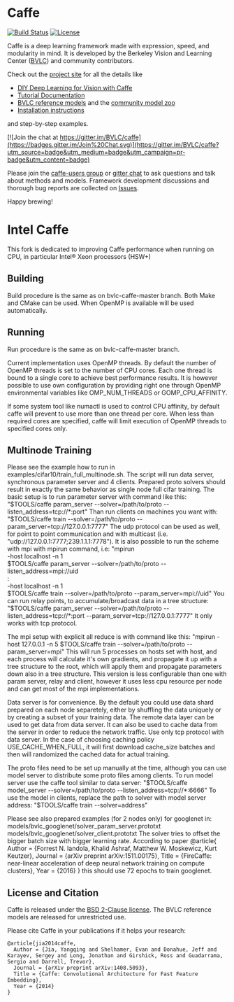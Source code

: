 # Caffe
[![Build Status](https://travis-ci.org/BVLC/caffe.svg?branch=master)](https://travis-ci.org/BVLC/caffe)
[![License](https://img.shields.io/badge/license-BSD-blue.svg)](LICENSE)

Caffe is a deep learning framework made with expression, speed, and modularity in mind.
It is developed by the Berkeley Vision and Learning Center ([BVLC](http://bvlc.eecs.berkeley.edu)) and community contributors.

Check out the [project site](http://caffe.berkeleyvision.org) for all the details like
- [DIY Deep Learning for Vision with Caffe](https://docs.google.com/presentation/d/1UeKXVgRvvxg9OUdh_UiC5G71UMscNPlvArsWER41PsU/edit#slide=id.p)
- [Tutorial Documentation](http://caffe.berkeleyvision.org/tutorial/)
- [BVLC reference models](http://caffe.berkeleyvision.org/model_zoo.html) and the [community model zoo](https://github.com/BVLC/caffe/wiki/Model-Zoo)
- [Installation instructions](http://caffe.berkeleyvision.org/installation.html)

and step-by-step examples.

[![Join the chat at https://gitter.im/BVLC/caffe](https://badges.gitter.im/Join%20Chat.svg)](https://gitter.im/BVLC/caffe?utm_source=badge&utm_medium=badge&utm_campaign=pr-badge&utm_content=badge)

Please join the [caffe-users group](https://groups.google.com/forum/#!forum/caffe-users) or [gitter chat](https://gitter.im/BVLC/caffe) to ask questions and talk about methods and models.
Framework development discussions and thorough bug reports are collected on [Issues](https://github.com/BVLC/caffe/issues).

Happy brewing!

# Intel Caffe
This fork is dedicated to improving Caffe performance when running on CPU, in particular Intel® Xeon processors (HSW+)

## Building
Build procedure is the same as on bvlc-caffe-master branch. Both Make and CMake can be used.
When OpenMP is available will be used automatically.

## Running
Run procedure is the same as on bvlc-caffe-master branch.

Current implementation uses OpenMP threads. By default the number of OpenMP threads is set
to the number of CPU cores. Each one thread is bound to a single core to achieve best
performance results. It is however possible to use own configuration by providing right
one through OpenMP environmental variables like OMP_NUM_THREADS or GOMP_CPU_AFFINITY.

If some system tool like numactl is used to control CPU affinity, by default caffe will prevent
to use more than one thread per core. When less than required cores are specified, caffe will
limit execution of OpenMP threads to specified cores only.

## Multinode Training
Please see the example how to run in examples/cifar10/train_full_multinode.sh.
The script will run data server, synchronous parameter server and 4 clients.
Prepared proto solvers should result in exactly the same behavior as single
node full cifar training.
The basic setup is to run parameter server with command like this:
"$TOOLS/caffe param_server --solver=/path/to/proto --listen_address=tcp://*:port"
Than run clients on machines you want with:
"$TOOLS/caffe train --solver=/path/to/proto --param_server=tcp://127.0.0.1:7777"
The udp protocol can be used as well, for point to point communication
and with multicast (i.e. "udp://127.0.0.1:7777;239.1.1.1:7778").
It is also possible to run the scheme with mpi with mpirun command, i.e:
"mpirun \
    -host localhost -n 1 \
    $TOOLS/caffe param_server --solver=/path/to/proto --listen_address=mpi://uid \
  : \
    -host localhost -n 1 \
    $TOOLS/caffe train --solver=/path/to/proto --param_server=mpi://uid"
You can run relay points, to accumulate/broadcast data in a tree structure:
"$TOOLS/caffe param_server --solver=/path/to/proto --listen_address=tcp://*:port --param_server=tcp://127.0.0.1:7777"
It only works with tcp protocol.

The mpi setup with explicit all reduce is with command like this:
"mpirun -host 127.0.0.1 -n 5 $TOOLS/caffe train --solver=/path/to/proto --param_server=mpi"
This will run 5 processes on hosts set with host, and each process will calculate
it's own gradients, and propagate it up with a tree structure to the root, which
will apply them and propagate parameters down also in a tree structure.
This version is less configurable than one with param server, relay and client,
however it uses less cpu resource per node and can get most of the mpi implementations.

Data server is for convenience. By the default you could use data shard prepared
on each node separetely, either by shuffling the data uniquely or by creating
a subset of your training data. The remote data layer can be used to get data
from data server. It can also be used to cache data from the server in order
to reduce the network traffic. Use only tcp protocol with data server.
In the case of choosing caching policy USE_CACHE_WHEN_FULL, it will first
download cache_size batches and then will randomized the cached data for actual
training.

The proto files need to be set up manually at the time, although you can use
model server to distribute some proto files among clients. To run model
server use the caffe tool similar to data server:
"$TOOLS/caffe model_server --solver=/path/to/proto --listen_address=tcp://*:6666"
To use the model in clients, replace the path to solver with model server
address: "$TOOLS/caffe train --solver=address"

Please see also prepared examples (for 2 nodes only) for googlenet in:
models/bvlc_googlenet/solver_param_server.prototxt 
models/bvlc_googlenet/solver_client.prototxt 
The solver tries to offset the bigger batch size with bigger learning rate.
According to paper 
    @article{
      Author = {Forrest N. Iandola, Khalid Ashraf, Matthew W. Moskewicz, Kurt Keutzer},
      Journal = {arXiv preprint arXiv:1511.00175},
      Title = {FireCaffe: near-linear acceleration of deep neural network training on compute clusters},
      Year = {2016}
    }
this should use 72 epochs to train googlenet. 

## License and Citation
Caffe is released under the [BSD 2-Clause license](https://github.com/BVLC/caffe/blob/master/LICENSE).
The BVLC reference models are released for unrestricted use.

Please cite Caffe in your publications if it helps your research:

    @article{jia2014caffe,
      Author = {Jia, Yangqing and Shelhamer, Evan and Donahue, Jeff and Karayev, Sergey and Long, Jonathan and Girshick, Ross and Guadarrama, Sergio and Darrell, Trevor},
      Journal = {arXiv preprint arXiv:1408.5093},
      Title = {Caffe: Convolutional Architecture for Fast Feature Embedding},
      Year = {2014}
    }
